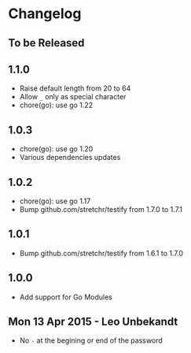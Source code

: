 # Changelog

## To be Released

## 1.1.0

* Raise default length from 20 to 64
* Allow `_` only as special character
* chore(go): use go 1.22

## 1.0.3

* chore(go): use go 1.20
* Various dependencies updates

## 1.0.2

* chore(go): use go 1.17
* Bump github.com/stretchr/testify from 1.7.0 to 1.7.1

## 1.0.1

* Bump github.com/stretchr/testify from 1.6.1 to 1.7.0

## 1.0.0

* Add support for Go Modules

## Mon 13 Apr 2015 - Leo Unbekandt

* No `-` at the begining or end of the password
